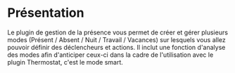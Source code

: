 Présentation
===
Le plugin de gestion de la présence vous permet de créer et gérer plusieurs modes (Présent / Absent / Nuit / Travail / Vacances) sur lesquels vous allez pouvoir définir des déclencheurs et actions.
Il inclut une fonction d'analyse des modes afin d'anticiper ceux-ci dans la cadre de l'utilisation avec le plugin Thermostat, c'est le mode smart.
